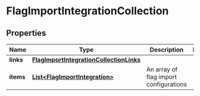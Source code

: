 

# FlagImportIntegrationCollection


## Properties

| Name | Type | Description | Notes |
|------------ | ------------- | ------------- | -------------|
|**links** | [**FlagImportIntegrationCollectionLinks**](FlagImportIntegrationCollectionLinks.md) |  |  |
|**items** | [**List&lt;FlagImportIntegration&gt;**](FlagImportIntegration.md) | An array of flag import configurations |  |



